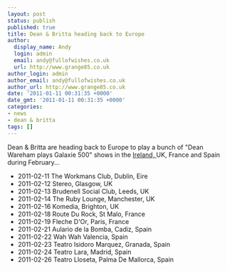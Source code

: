 ```yaml
---
layout: post
status: publish
published: true
title: Dean & Britta heading back to Europe
author:
  display_name: Andy
  login: admin
  email: andy@fullofwishes.co.uk
  url: http://www.grange85.co.uk
author_login: admin
author_email: andy@fullofwishes.co.uk
author_url: http://www.grange85.co.uk
date: '2011-01-11 00:31:35 +0000'
date_gmt: '2011-01-11 00:31:35 +0000'
categories:
- news
- dean & britta
tags: []
---
```

<p>Dean & Britta are heading back to Europe to play a bunch of "Dean Wareham plays Galaxie 500" shows in the <ins datetime="2011-01-11T23:32:40+00:00">Ireland, </ins>UK, France and Spain during February...</p>
<ul>
<li>2011-02-11	The Workmans Club, Dublin, Eire</li>
<li>2011-02-12	Stereo, Glasgow, UK</li>
<li>2011-02-13	Brudenell Social Club, Leeds, UK</li>
<li>2011-02-14	The Ruby Lounge, Manchester, UK</li>
<li>2011-02-16	Komedia,	Brighton, UK	</li>
<li>2011-02-18	Route Du Rock, St Malo, France	</li>
<li>2011-02-19	Fleche D'Or, Paris, France	</li>
<li>2011-02-21	Aulario de la Bomba, Cadiz, Spain	</li>
<li>2011-02-22	Wah Wah	Valencia, Spain	</li>
<li>2011-02-23	Teatro Isidoro Marquez, Granada, Spain	</li>
<li>2011-02-24	Teatro Lara, Madrid, Spain	</li>
<li>2011-02-26	Teatro Lloseta, Palma De Mallorca, Spain	</li>
</ul>
